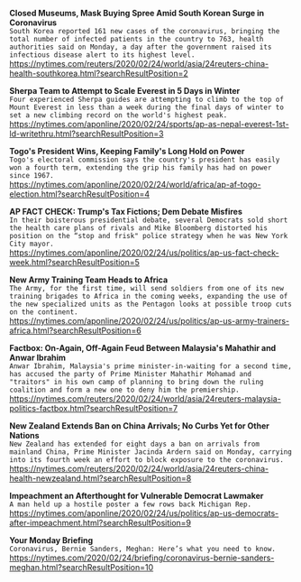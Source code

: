 **Closed Museums, Mask Buying Spree Amid South Korean Surge in Coronavirus**\
`South Korea reported 161 new cases of the coronavirus, bringing the total number of infected patients in the country to 763, health authorities said on Monday, a day after the government raised its infectious disease alert to its highest level.`\
https://nytimes.com/reuters/2020/02/24/world/asia/24reuters-china-health-southkorea.html?searchResultPosition=2

**Sherpa Team to Attempt to Scale Everest in 5 Days in Winter**\
`Four experienced Sherpa guides are attempting to climb to the top of Mount Everest in less than a week during the final days of winter to set a new climbing record on the world's highest peak.`\
https://nytimes.com/aponline/2020/02/24/sports/ap-as-nepal-everest-1st-ld-writethru.html?searchResultPosition=3

**Togo's President Wins, Keeping Family's Long Hold on Power**\
`Togo's electoral commission says the country's president has easily won a fourth term, extending the grip his family has had on power since 1967.`\
https://nytimes.com/aponline/2020/02/24/world/africa/ap-af-togo-election.html?searchResultPosition=4

**AP FACT CHECK: Trump's Tax Fictions; Dem Debate Misfires**\
`In their boisterous presidential debate, several Democrats sold short the health care plans of rivals and Mike Bloomberg distorted his position on the “stop and frisk" police strategy when he was New York City mayor.`\
https://nytimes.com/aponline/2020/02/24/us/politics/ap-us-fact-check-week.html?searchResultPosition=5

**New Army Training Team Heads to Africa**\
`The Army, for the first time, will send soldiers from one of its new training brigades to Africa in the coming weeks, expanding the use of the new specialized units as the Pentagon looks at possible troop cuts on the continent.`\
https://nytimes.com/aponline/2020/02/24/us/politics/ap-us-army-trainers-africa.html?searchResultPosition=6

**Factbox: On-Again, Off-Again Feud Between Malaysia's Mahathir and Anwar Ibrahim**\
`Anwar Ibrahim, Malaysia's prime minister-in-waiting for a second time, has accused the party of Prime Minister Mahathir Mohamad and "traitors" in his own camp of planning to bring down the ruling coalition and form a new one to deny him the premiership.`\
https://nytimes.com/reuters/2020/02/24/world/asia/24reuters-malaysia-politics-factbox.html?searchResultPosition=7

**New Zealand Extends Ban on China Arrivals; No Curbs Yet for Other Nations**\
`New Zealand has extended for eight days a ban on arrivals from mainland China, Prime Minister Jacinda Ardern said on Monday, carrying into its fourth week an effort to block exposure to the coronavirus. `\
https://nytimes.com/reuters/2020/02/24/world/asia/24reuters-china-health-newzealand.html?searchResultPosition=8

**Impeachment an Afterthought for Vulnerable Democrat Lawmaker**\
`A man held up a hostile poster a few rows back Michigan Rep.`\
https://nytimes.com/aponline/2020/02/24/us/politics/ap-us-democrats-after-impeachment.html?searchResultPosition=9

**Your Monday Briefing**\
`Coronavirus, Bernie Sanders, Meghan: Here’s what you need to know.`\
https://nytimes.com/2020/02/24/briefing/coronavirus-bernie-sanders-meghan.html?searchResultPosition=10

